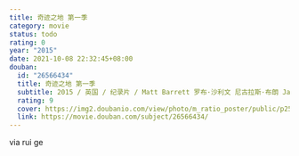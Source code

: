 ```yaml
---
title: 奇迹之地 第一季
category: movie
status: todo
rating: 0
year: "2015"
date: 2021-10-08 22:32:45+08:00
douban:
  id: "26566434"
  title: 奇迹之地 第一季
  subtitle: 2015 / 英国 / 纪录片 / Matt Barrett 罗布·沙利文 尼古拉斯·布朗 James Aldred / 奥利维娅·科尔曼
  rating: 9
  cover: https://img2.doubanio.com/view/photo/m_ratio_poster/public/p2559433512.jpg
  link: https://movie.douban.com/subject/26566434/
---
```


via rui ge
